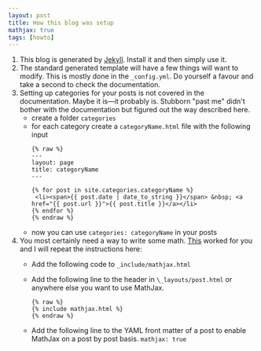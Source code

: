 ```yaml
---
layout: post
title: How this blog was setup
mathjax: true
tags: [howto]
---
```


1. This blog is generated by [Jekyll](https://jekyllrb.com/). Install it and then simply use it.
2. The standard generated template will have a few things will want to modify. This is mostly done in the `_config.yml`. Do yourself a favour and take a second to check the documentation.  
3. Setting up categories for your posts is not covered in the documentation. Maybe it is—it probably is. Stubborn "past me" didn't bother with the documentation but figured out the way described here.
    * create a folder `categories`
    * for each category create a  `categoryName.html` file with the following input
        ```
        {% raw %}
        ---
        layout: page
        title: categoryName
        ---

        {% for post in site.categories.categoryName %}
         <li><span>{{ post.date | date_to_string }}</span> &nbsp; <a href="{{ post.url }}">{{ post.title }}</a></li>
        {% endfor %}
        {% endraw %}
        ```
    * now you can use `categories: categoryName` in your posts
4. You most certainly need a way to write some math. [This](http://sgeos.github.io/github/jekyll/2016/08/21/adding_mathjax_to_a_jekyll_github_pages_blog.html) worked for you and I will repeat the instructions here:
    * Add the following code to `_include/mathjax.html` 

    * Add the following line to the header in `\_layouts/post.html` or anywhere else you want to use MathJax.
        ```
        {% raw %}
        {% include mathjax.html %}
        {% endraw %}
        ```

    * Add the following line to the YAML front matter of a post to enable MathJax on a post by post basis.
            `mathjax: true`





